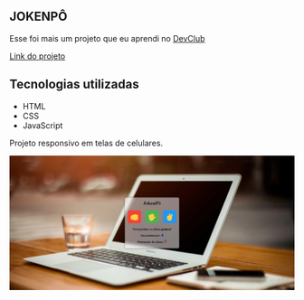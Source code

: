 ## JOKENPÔ


Esse foi mais um projeto que eu aprendi no <a href="https://rodolfomori.com.br/devclub" target="_blank" rel="noopener noreferrer">DevClub</a>


<a href="https://conversor-de-moedas-five-psi.vercel.app" target="_blank" rel="noopener noreferrer">Link do projeto</a>

<h2>Tecnologias utilizadas</h2>
  
  -  HTML
  -  CSS
  -  JavaScript

<p>Projeto responsivo em telas de celulares.</p>

<img width="700px" src="https://github.com/RABF1969/JokenP-/blob/main/img/jokenp%C3%B4.jpg"/>
